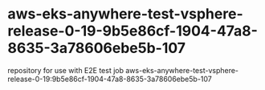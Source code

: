 # aws-eks-anywhere-test-vsphere-release-0-19-9b5e86cf-1904-47a8-8635-3a78606ebe5b-107
repository for use with E2E test job aws-eks-anywhere-test-vsphere-release-0-19:9b5e86cf-1904-47a8-8635-3a78606ebe5b-107
